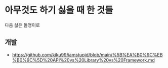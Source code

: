# 아무것도 하기 싫을 때 한 것들

다음 삶은 돌맹이로

## 개발

- https://github.com/kiku99/iamstupid/blob/main/%5B%EA%B0%9C%EB%B0%9C%5D%20API%20vs%20Library%20vs%20Framework.md
